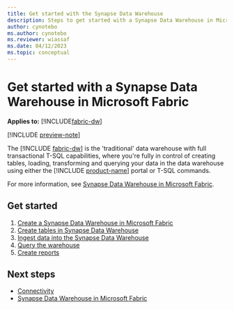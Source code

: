 ```yaml
---
title: Get started with the Synapse Data Warehouse
description: Steps to get started with a Synapse Data Warehouse in Microsoft Fabric.
author: cynotebo
ms.author: cynotebo
ms.reviewer: wiassaf
ms.date: 04/12/2023
ms.topic: conceptual
---
```


# Get started with a Synapse Data Warehouse in Microsoft Fabric

**Applies to:** [!INCLUDE[fabric-dw](includes/applies-to-version/fabric-dw.md)]

[!INCLUDE [preview-note](../includes/preview-note.md)]

The [!INCLUDE [fabric-dw](includes/fabric-dw.md)] is the 'traditional' data warehouse with full transactional T-SQL capabilities, where you're fully in control of creating tables, loading, transforming and querying your data in the data warehouse using either the [!INCLUDE [product-name](../includes/product-name.md)] portal or T-SQL commands.

For more information, see [Synapse Data Warehouse in Microsoft Fabric](warehouse.md).

## Get started

1. [Create a Synapse Data Warehouse in Microsoft Fabric](create-warehouse.md)
1. [Create tables in Synapse Data Warehouse](create-table.md)
1. [Ingest data into the Synapse Data Warehouse](ingest-data.md)
1. [Query the warehouse](query-warehouse.md)
1. [Create reports](create-reports.md)

## Next steps

- [Connectivity](connectivity.md)
- [Synapse Data Warehouse in Microsoft Fabric](warehouse.md)